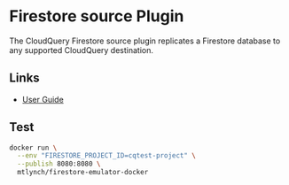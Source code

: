 # Firestore source Plugin

The CloudQuery Firestore source plugin replicates a Firestore database to any supported CloudQuery destination.

## Links

- [User Guide](https://www.cloudquery.io/docs/plugins/sources/firestore/overview)

## Test

```bash
docker run \
  --env "FIRESTORE_PROJECT_ID=cqtest-project" \
  --publish 8080:8080 \
  mtlynch/firestore-emulator-docker
```

